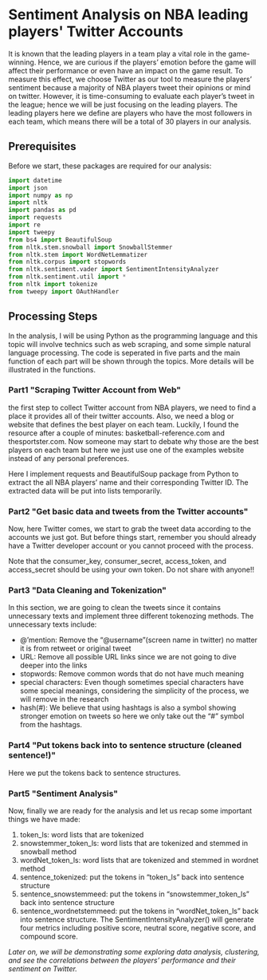 # Sentiment Analysis on NBA leading players' Twitter Accounts 
It is known that the leading players in a team play a vital role in the game-winning. Hence, we are curious if the players’ emotion before the game will affect their performance or even have an impact on the game result. To measure this effect, we choose Twitter as our tool to measure the players’ sentiment because a majority of NBA players tweet their opinions or mind on twitter. However, it is time-consuming to evaluate each player’s tweet in the league; hence we will be just focusing on the leading players. The leading players here we define are players who have the most followers in each team, which means there will be a total of 30 players in our analysis.

## Prerequisites
Before we start, these packages are required for our analysis:
```Python
import datetime
import json
import numpy as np
import nltk
import pandas as pd
import requests
import re
import tweepy
from bs4 import BeautifulSoup
from nltk.stem.snowball import SnowballStemmer
from nltk.stem import WordNetLemmatizer
from nltk.corpus import stopwords
from nltk.sentiment.vader import SentimentIntensityAnalyzer
from nltk.sentiment.util import *
from nltk import tokenize
from tweepy import OAuthHandler
```

## Processing Steps
In the analysis, I will be using Python as the programming language and this topic will involve technics such as web scraping, and some simple natural language processing. The code is seperated in five parts and the main function of each part will be shown through the topics. More details will be illustrated in the functions.

### Part1 "Scraping Twitter Account from Web"
the first step to collect Twitter account from NBA players, we need to find a place it provides all of their twitter accounts. Also, we need a blog or website that defines the best player on each team. Luckily, I found the resource after a couple of minutes: basketball-reference.com and thesportster.com. Now someone may start to debate why those are the best players on each team but here we just use one of the examples website instead of any personal preferences.

Here I implement requests and BeautifulSoup package from Python to extract the all NBA players’ name and their corresponding Twitter ID. The extracted data will be put into lists temporarily.

### Part2 "Get basic data and tweets from the Twitter accounts"
Now, here Twitter comes, we start to grab the tweet data according to the accounts we just got. But before things start, remember you should already have a Twitter developer account or you cannot proceed with the process.

Note that the consumer_key, consumer_secret, access_token, and access_secret should be using your own token. Do not share with anyone!!

### Part3 "Data Cleaning and Tokenization"
In this section, we are going to clean the tweets since it contains unnecessary texts and implement three different tokenozing methods. 
The unnecessary texts include:
* @’mention: Remove the “@username”(screen name in twitter) no matter it is from retweet or original tweet
* URL: Remove all possible URL links since we are not going to dive deeper into the links
* stopwords: Remove common words that do not have much meaning
* special characters: Even though sometimes special characters have some special meanings, considering the simplicity of the process, we will remove in the research
* hash(#): We believe that using hashtags is also a symbol showing stronger emotion on tweets so here we only take out the “#” symbol from the hashtags.

### Part4 "Put tokens back into to sentence structure (cleaned sentence!)"
Here we put the tokens back to sentence structures.

### Part5 "Sentiment Analysis"
Now, finally we are ready for the analysis and let us recap some important things we have made:

1. token_ls: word lists that are tokenized
2. snowstemmer_token_ls: word lists that are tokenized and stemmed in snowball method
3. wordNet_token_ls: word lists that are tokenized and stemmed in wordnet method
4. sentence_tokenized: put the tokens in “token_ls” back into sentence structure
5. sentence_snowstemmeed: put the tokens in “snowstemmer_token_ls” back into sentence structure
6. sentence_wordnetstemmeed: put the tokens in “wordNet_token_ls” back into sentence structure. The SentimentIntensityAnalyzer() will generate four metrics including positive score, neutral score, negative score, and compound score.

*Later on, we will be demonstrating some exploring data analysis, clustering, and see the correlations between the players’ performance and their sentiment on Twitter.*
